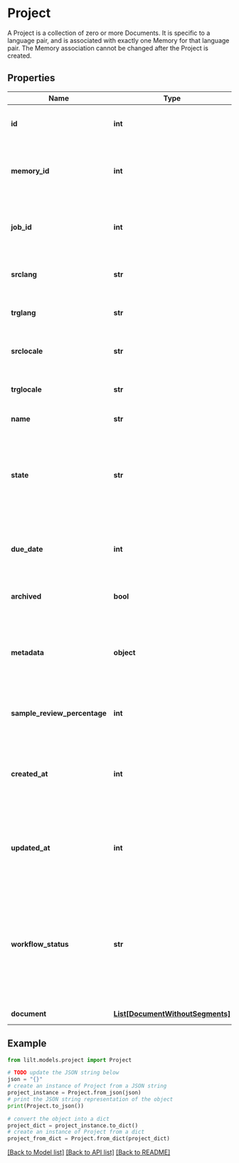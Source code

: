 # Project

A Project is a collection of zero or more Documents. It is specific to a language pair, and is associated with exactly one Memory for that language pair. The Memory association cannot be changed after the Project is created. 

## Properties

Name | Type | Description | Notes
------------ | ------------- | ------------- | -------------
**id** | **int** | A unique number identifying the Project. | [optional] 
**memory_id** | **int** | A unique number identifying the associated Memory. | [optional] 
**job_id** | **int** | A unique number identifying the associated Job. | [optional] 
**srclang** | **str** | An ISO 639-1 language identifier. | [optional] 
**trglang** | **str** | An ISO 639-1 language identifier. | [optional] 
**srclocale** | **str** | A locale identifier, supported for srclang. | [optional] 
**trglocale** | **str** | A locale identifier, supported for trglang. | [optional] 
**name** | **str** | A name for the project. | [optional] 
**state** | **str** | The project&#39;s state. The possible states are &#x60;backlog&#x60;, &#x60;inProgress&#x60;, &#x60;inReview&#x60;, &#x60;inQA&#x60;, and &#x60;done&#x60;. | [optional] 
**due_date** | **int** | The due date. Measured in seconds since the Unix epoch. | [optional] 
**archived** | **bool** | The archived state of the Project. | [optional] 
**metadata** | **object** | A JSON object of key/value string pairs. Stores custom project information. | [optional] 
**sample_review_percentage** | **int** | The project&#39;s sample review percentage. | [optional] 
**created_at** | **int** | Time at which the object was created. Measured in seconds since the Unix epoch. | [optional] 
**updated_at** | **int** | Time at which the object was created. Measured in seconds since the Unix epoch. | [optional] 
**workflow_status** | **str** | The status of the Workflow for the current project. This may not be present for all project endpoints even with workflows enabled. | [optional] 
**document** | [**List[DocumentWithoutSegments]**](DocumentWithoutSegments.md) | A list of Documents. | [optional] 

## Example

```python
from lilt.models.project import Project

# TODO update the JSON string below
json = "{}"
# create an instance of Project from a JSON string
project_instance = Project.from_json(json)
# print the JSON string representation of the object
print(Project.to_json())

# convert the object into a dict
project_dict = project_instance.to_dict()
# create an instance of Project from a dict
project_from_dict = Project.from_dict(project_dict)
```
[[Back to Model list]](../README.md#documentation-for-models) [[Back to API list]](../README.md#documentation-for-api-endpoints) [[Back to README]](../README.md)


